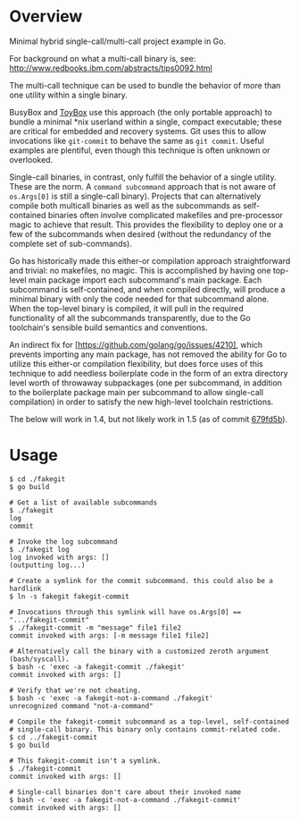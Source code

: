 # Overview

Minimal hybrid single-call/multi-call project example in Go.

For background on what a multi-call binary is, see:
http://www.redbooks.ibm.com/abstracts/tips0092.html

The multi-call technique can be used to bundle the behavior of more than one
utility within a single binary.

BusyBox and [ToyBox](http://www.landley.net/toybox/about.html) use this
approach (the only portable approach) to bundle a minimal *nix userland within
a single, compact executable; these are critical for embedded and recovery
systems.  Git uses this to allow invocations like `git-commit` to behave the
same as `git commit`.  Useful examples are plentiful, even though this
technique is often unknown or overlooked.

Single-call binaries, in contrast, only fulfill the behavior of a single
utility. These are the norm. A `command subcommand` approach that is not aware
of `os.Args[0]` is still a single-call binary). Projects that can alternatively
compile both multicall binaries as well as the subcommands as self-contained
binaries often involve complicated makefiles and pre-processor magic to achieve
that result. This provides the flexibility to deploy one or a few of the
subcommands when desired (without the redundancy of the complete set of
sub-commands).

Go has historically made this either-or compilation approach straightforward
and trivial: no makefiles, no magic. This is accomplished by having one
top-level main package import each subcommand's main package. Each subcommand
is self-contained, and when compiled directly, will produce a minimal binary
with only the code needed for that subcommand alone. When the top-level binary
is compiled, it will pull in the required functionality of all the subcommands
transparently, due to the Go toolchain's sensible build semantics and
conventions.

An indirect fix for [https://github.com/golang/go/issues/4210], which prevents
importing any main package, has not removed the ability for Go to utilize this
either-or compilation flexibility, but does force uses of this technique to add
needless boilerplate code in the form of an extra directory level worth of
throwaway subpackages (one per subcommand, in addition to the boilerplate
package main per subcommand to allow single-call compilation) in order to
satisfy the new high-level toolchain restrictions.

The below will work in 1.4, but not likely work in 1.5 (as of commit
[679fd5b](https://github.com/golang/go/commit/679fd5b4479e0b9936344a33e07a0d1f904c362b)).

# Usage

	$ cd ./fakegit
	$ go build

	# Get a list of available subcommands
	$ ./fakegit
	log
	commit

	# Invoke the log subcommand
	$ ./fakegit log
	log invoked with args: []
	(outputting log...)

	# Create a symlink for the commit subcommand. this could also be a hardlink
	$ ln -s fakegit fakegit-commit 

	# Invocations through this symlink will have os.Args[0] == ".../fakegit-commit"
	$ ./fakegit-commit -m "message" file1 file2
	commit invoked with args: [-m message file1 file2]

	# Alternatively call the binary with a customized zeroth argument (bash/syscall).
	$ bash -c 'exec -a fakegit-commit ./fakegit'
	commit invoked with args: []

	# Verify that we're not cheating.
	$ bash -c 'exec -a fakegit-not-a-command ./fakegit'
	unrecognized command "not-a-command"

	# Compile the fakegit-commit subcommand as a top-level, self-contained
	# single-call binary. This binary only contains commit-related code.
	$ cd ../fakegit-commit
	$ go build

	# This fakegit-commit isn't a symlink.
	$ ./fakegit-commit
	commit invoked with args: []

	# Single-call binaries don't care about their invoked name
	$ bash -c 'exec -a fakegit-not-a-command ./fakegit-commit'
	commit invoked with args: []
